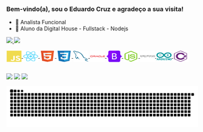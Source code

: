### Bem-vindo(a), sou o Eduardo Cruz e agradeço a sua visita!

- 🔭 Analista Funcional
- 🌱 Aluno da Digital House - Fullstack - Nodejs

 <div>
  <a href="https://github.com/edcruz29">
  <img height="180em" src="https://github-readme-stats.vercel.app/api?username=edcruz29&show_icons=true&theme=gotham&include_all_commits=true&count_private=true"/>
  <img height="180em" src="https://github-readme-stats.vercel.app/api/top-langs/?username=edcruz29&layout=compact&langs_count=7&theme=gotham"/>
</div>
  <div style="display: inline_block"><br>
  <img align="center" alt="Ed-Js" height="30" width="40" src="https://raw.githubusercontent.com/devicons/devicon/master/icons/javascript/javascript-plain.svg">
  <img align="center" alt="Ed-React" height="30" width="40" src="https://raw.githubusercontent.com/devicons/devicon/master/icons/react/react-original.svg">
  <img align="center" alt="Ed-HTML" height="30" width="40" src="https://raw.githubusercontent.com/devicons/devicon/master/icons/html5/html5-original.svg">
  <img align="center" alt="Ed-CSS" height="30" width="40" src="https://raw.githubusercontent.com/devicons/devicon/master/icons/css3/css3-original.svg">
  <img align="center" alt="Ed-CSS" height="30" width="40" src="https://github.com/devicons/devicon/blob/master/icons/mysql/mysql-original.svg">
  <img align="center" alt="Ed-CSS" height="30" width="40" src="https://github.com/devicons/devicon/blob/master/icons/oracle/oracle-original.svg">
  <img align="center" alt="Ed-CSS" height="30" width="40" src="https://github.com/devicons/devicon/blob/master/icons/bootstrap/bootstrap-original.svg">
  <img align="center" alt="Ed-CSS" height="30" width="40" src="https://github.com/devicons/devicon/blob/master/icons/nodejs/nodejs-original.svg">
  <img align="center" alt="Ed-CSS" height="30" width="40" src="https://github.com/devicons/devicon/blob/master/icons/express/express-original-wordmark.svg">
  <img align="center" alt="Ed-CSS" height="30" width="40" src="https://github.com/devicons/devicon/blob/master/icons/arduino/arduino-original-wordmark.svg">
  <img align="center" alt="Ed-CSS" height="30" width="40" src="https://github.com/devicons/devicon/blob/master/icons/csharp/csharp-line.svg">
   
   
   

  
  ##
 <div> 

  <a href="https://www.instagram.com/edubehemoth/" target="_blank"><img src="https://img.shields.io/badge/-Instagram-%23E4405F?style=for-the-badge&logo=instagram&logoColor=white" target="_blank"></a>
  <a href = "mailto:galvaocruz16@gmail.com"><img src="https://img.shields.io/badge/-Gmail-%23333?style=for-the-badge&logo=gmail&logoColor=white" target="_blank"></a>
  <a href="https://www.linkedin.com/in/eduardo-cruz-b9928562/" target="_blank"><img src="https://img.shields.io/badge/-LinkedIn-%230077B5?style=for-the-badge&logo=linkedin&logoColor=white" target="_blank"></a> 
 
  ![Snake animation](https://github.com/edcruz29/edcruz29/blob/output/github-contribution-grid-snake.svg)
 
</div>
